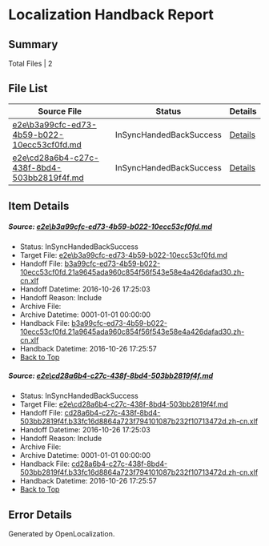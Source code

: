 # <a name='report-top'></a> Localization Handback Report

## Summary
 Total Files | 2

## File List
 Source File | Status | Details 
 ----------- | ------ | ------- 
 [e2e\b3a99cfc-ed73-4b59-b022-10ecc53cf0fd.md](https://github.com/OpenLocalizationTestOrg/ol-test0/blob/d59c99fa7a10558ad72da67092b9c7544155a398/e2e/b3a99cfc-ed73-4b59-b022-10ecc53cf0fd.md) | InSyncHandedBackSuccess | [Details](#cf3548689f10c9a5d015b60502898fe3d8ce5c4812)
 [e2e\cd28a6b4-c27c-438f-8bd4-503bb2819f4f.md](https://github.com/OpenLocalizationTestOrg/ol-test0/blob/d59c99fa7a10558ad72da67092b9c7544155a398/e2e/cd28a6b4-c27c-438f-8bd4-503bb2819f4f.md) | InSyncHandedBackSuccess | [Details](#2e75acdc99b82b5439242d320a2b243d088b72e113)

## Item Details
##### <a name='cf3548689f10c9a5d015b60502898fe3d8ce5c4812'></a> Source: [e2e\b3a99cfc-ed73-4b59-b022-10ecc53cf0fd.md](https://github.com/OpenLocalizationTestOrg/ol-test0/blob/d59c99fa7a10558ad72da67092b9c7544155a398/e2e/b3a99cfc-ed73-4b59-b022-10ecc53cf0fd.md)
* Status: InSyncHandedBackSuccess
* Target File: [e2e\b3a99cfc-ed73-4b59-b022-10ecc53cf0fd.md](https://github.com/OpenLocalizationTestOrg/ol-test0-zhcn/blob/7033c844e0ae40798be7074d6ebf2610d40b09bc/e2e/b3a99cfc-ed73-4b59-b022-10ecc53cf0fd.md)
* Handoff File: [b3a99cfc-ed73-4b59-b022-10ecc53cf0fd.21a9645ada960c854f56f543e58e4a426dafad30.zh-cn.xlf](https://github.com/OpenLocalizationTestOrg/ol-test0-handoff/blob/e6f46c75048e0597b8d9d7aa2fe1ed44ee2bb5dd/ol-handoff/OpenLocalizationTestOrg/ol-test0-zhcn/shujia/b3a99cfc-ed73-4b59-b022-10ecc53cf0fd.21a9645ada960c854f56f543e58e4a426dafad30.zh-cn.xlf)
* Handoff Datetime: 2016-10-26 17:25:03
* Handoff Reason: Include
* Archive File: 
* Archive Datetime: 0001-01-01 00:00:00
* Handback File: [b3a99cfc-ed73-4b59-b022-10ecc53cf0fd.21a9645ada960c854f56f543e58e4a426dafad30.zh-cn.xlf](https://github.com/OpenLocalizationTestOrg/ol-test0-handback/blob/1c71f49814ca744ff393ea9e4a8a9cc00b253db4/ol-handback/OpenLocalizationTestOrg/ol-test0-zhcn/shujia/b3a99cfc-ed73-4b59-b022-10ecc53cf0fd.21a9645ada960c854f56f543e58e4a426dafad30.zh-cn.xlf)
* Handback Datetime: 2016-10-26 17:25:57
* [Back to Top](#report-top)

##### <a name='2e75acdc99b82b5439242d320a2b243d088b72e113'></a> Source: [e2e\cd28a6b4-c27c-438f-8bd4-503bb2819f4f.md](https://github.com/OpenLocalizationTestOrg/ol-test0/blob/d59c99fa7a10558ad72da67092b9c7544155a398/e2e/cd28a6b4-c27c-438f-8bd4-503bb2819f4f.md)
* Status: InSyncHandedBackSuccess
* Target File: [e2e\cd28a6b4-c27c-438f-8bd4-503bb2819f4f.md](https://github.com/OpenLocalizationTestOrg/ol-test0-zhcn/blob/7033c844e0ae40798be7074d6ebf2610d40b09bc/e2e/cd28a6b4-c27c-438f-8bd4-503bb2819f4f.md)
* Handoff File: [cd28a6b4-c27c-438f-8bd4-503bb2819f4f.b33fc16d8864a723f794101087b232f10713472d.zh-cn.xlf](https://github.com/OpenLocalizationTestOrg/ol-test0-handoff/blob/e6f46c75048e0597b8d9d7aa2fe1ed44ee2bb5dd/ol-handoff/OpenLocalizationTestOrg/ol-test0-zhcn/shujia/cd28a6b4-c27c-438f-8bd4-503bb2819f4f.b33fc16d8864a723f794101087b232f10713472d.zh-cn.xlf)
* Handoff Datetime: 2016-10-26 17:25:03
* Handoff Reason: Include
* Archive File: 
* Archive Datetime: 0001-01-01 00:00:00
* Handback File: [cd28a6b4-c27c-438f-8bd4-503bb2819f4f.b33fc16d8864a723f794101087b232f10713472d.zh-cn.xlf](https://github.com/OpenLocalizationTestOrg/ol-test0-handback/blob/1c71f49814ca744ff393ea9e4a8a9cc00b253db4/ol-handback/OpenLocalizationTestOrg/ol-test0-zhcn/shujia/cd28a6b4-c27c-438f-8bd4-503bb2819f4f.b33fc16d8864a723f794101087b232f10713472d.zh-cn.xlf)
* Handback Datetime: 2016-10-26 17:25:57
* [Back to Top](#report-top)


## Error Details

Generated by OpenLocalization.
